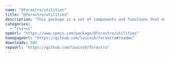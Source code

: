 ```yaml
---
name: "@forastro/utilities"
title: "@forastro/utilities"
description: "This package is a set of components and functions that make things easier to accomplish with Astro. It's a library that has functions that are useful for conditional rendering and iteration. It has a link component which is useful f"
categories:
  - "css+ui"
npmUrl: "https://www.npmjs.com/package/@forastro/utilities"
homepageUrl: "https://github.com/louiss0/forastro#readme"
downloads: 508
repoUrl: "https://github.com/louiss0/forastro"
---
```

